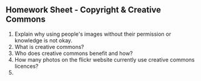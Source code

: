## Homework Sheet - Copyright & Creative Commons

1. Explain why using people's images without their permission or knowledge is not okay.
2. What is creative commons?
3. Who does creative commons benefit and how?
4. How many photos on the flickr website currently use creative commons licences?
5. 